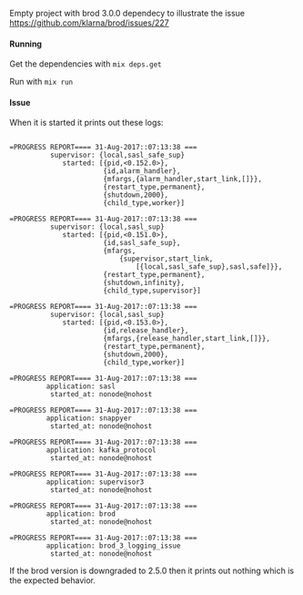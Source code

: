Empty project with brod 3.0.0 dependecy to illustrate the issue <https://github.com/klarna/brod/issues/227>

#### Running
Get the dependencies with
`mix deps.get`

Run with
`mix run`

#### Issue
When it is started it prints out these logs:
```

=PROGRESS REPORT==== 31-Aug-2017::07:13:38 ===
          supervisor: {local,sasl_safe_sup}
             started: [{pid,<0.152.0>},
                       {id,alarm_handler},
                       {mfargs,{alarm_handler,start_link,[]}},
                       {restart_type,permanent},
                       {shutdown,2000},
                       {child_type,worker}]

=PROGRESS REPORT==== 31-Aug-2017::07:13:38 ===
          supervisor: {local,sasl_sup}
             started: [{pid,<0.151.0>},
                       {id,sasl_safe_sup},
                       {mfargs,
                           {supervisor,start_link,
                               [{local,sasl_safe_sup},sasl,safe]}},
                       {restart_type,permanent},
                       {shutdown,infinity},
                       {child_type,supervisor}]

=PROGRESS REPORT==== 31-Aug-2017::07:13:38 ===
          supervisor: {local,sasl_sup}
             started: [{pid,<0.153.0>},
                       {id,release_handler},
                       {mfargs,{release_handler,start_link,[]}},
                       {restart_type,permanent},
                       {shutdown,2000},
                       {child_type,worker}]

=PROGRESS REPORT==== 31-Aug-2017::07:13:38 ===
         application: sasl
          started_at: nonode@nohost

=PROGRESS REPORT==== 31-Aug-2017::07:13:38 ===
         application: snappyer
          started_at: nonode@nohost

=PROGRESS REPORT==== 31-Aug-2017::07:13:38 ===
         application: kafka_protocol
          started_at: nonode@nohost

=PROGRESS REPORT==== 31-Aug-2017::07:13:38 ===
         application: supervisor3
          started_at: nonode@nohost

=PROGRESS REPORT==== 31-Aug-2017::07:13:38 ===
         application: brod
          started_at: nonode@nohost

=PROGRESS REPORT==== 31-Aug-2017::07:13:38 ===
         application: brod_3_logging_issue
          started_at: nonode@nohost
```

If the brod version is downgraded to 2.5.0 then it prints out nothing which is the expected behavior.

